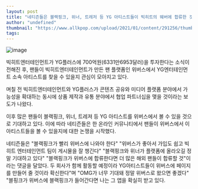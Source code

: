 ```yaml
---
layout: post
title: "네티즌들은 블랙핑크, 위너, 트레저 등 YG 아티스트들이 빅히트의 웨버에 합류한 것에 대해 이야기한다."
author: "undefined"
thumbnail: "https://www.allkpop.com/upload/2021/01/content/291256/thumb/1611942977-image.png"
tags: 
---
```



![image](https://www.allkpop.com/upload/2021/01/content/291256/1611942977-image.png)

빅히트엔터테인먼트가 YG플러스에 700억원(6331만6953달러)을 투자한다는 소식이 전해진 후, 팬들이 빅히트엔터테인먼트가 만든 팬 플랫폼인 위버스에서 YG엔터테인먼트 소속 아티스트를 찾을 수 있을지 관심이 모아지고 있다.

며칠 전 빅히트엔터테인먼트와 YG플러스가 콘텐츠 공유와 미디어 플랫폼 분야에서 가능성을 확대하는 동시에 상품 제작과 유통 분야에서 협업 파트너십을 맺을 것이라는 보도가 나왔다.

이후 많은 팬들이 블랙핑크, 위너, 트레져 등 YG 아티스트를 위버스에서 볼 수 있을 것으로 기대하고 있다. 이에 따라 네티즌들은 한 온라인 커뮤니티에서 팬들이 위버스에서 이 아티스트들을 볼 수 있을지에 대한 논쟁을 시작했다.

네티즌들은 "블랙핑크가 빨리 위버스에 나와야 한다" "위버스가 좋아서 가입도 쉽고 빅히트 엔터테인먼트 팀이 게시물을 잘 챙긴다" "블랙핑크와 위너가 플랫폼에 올라오길 정말 기대하고 있다" "블랙핑크가 위버스에 합류한다면 더 많은 해외 팬들이 합류할 것"이라는 댓글을 달았다. 두 회사가 함께 활동할 예정이라 YG아티스트들이 위버스에 페이지를 만들어 줄 것이라 확신한다"며 "OMG가 너무 기대돼 정말 위버스로 왔으면 좋겠다" "블핑크가 위버스에 블랙핑크가 들어간다면 나는 그 앱을 확실히 받고 있다.